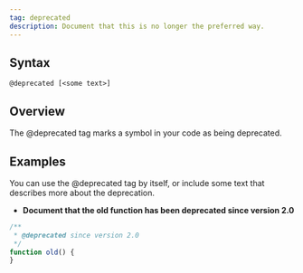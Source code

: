 ```yaml
---
tag: deprecated
description: Document that this is no longer the preferred way.
---
```


## Syntax

`@deprecated [<some text>]`


## Overview

The @deprecated tag marks a symbol in your code as being deprecated.

## Examples

You can use the @deprecated tag by itself, or include some text that describes more about the
deprecation.

- **Document that the old function has been deprecated since version 2.0**

```js
/**
 * @deprecated since version 2.0
 */
function old() {
}
```

